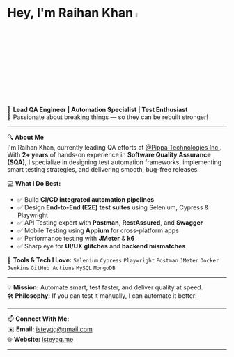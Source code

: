 # Hey, I'm Raihan Khan <a href="https://www.gautamkrishnar.com/"><img src="https://media.giphy.com/media/hvRJCLFzcasrR4ia7z/giphy.gif" width="5%"></a>

🚀 **Lead QA Engineer | Automation Specialist | Test Enthusiast**  
🎯 Passionate about breaking things — so they can be rebuilt stronger!

---


🔍 **About Me**  
I'm Raihan Khan, currently leading QA efforts at [@Pippa Technologies Inc.](https://github.com/raih9k).  
With **2+ years** of hands-on experience in **Software Quality Assurance (SQA)**, I specialize in designing test automation frameworks, implementing smart testing strategies, and delivering smooth, bug-free releases.

💻 **What I Do Best:**
- ✅ Build **CI/CD integrated automation pipelines**
- ✅ Design **End-to-End (E2E) test suites** using Selenium, Cypress & Playwright
- ✅ API Testing expert with **Postman**, **RestAssured**, and **Swagger**
- ✅ Mobile Testing using **Appium** for cross-platform apps
- ✅ Performance testing with **JMeter** & **k6**
- ✅ Sharp eye for **UI/UX glitches** and **backend mismatches**

🔧 **Tools & Tech I Love:**
`Selenium` `Cypress` `Playwright` `Postman` `JMeter` `Docker` `Jenkins` `GitHub Actions` `MySQL` `MongoDB`

---

💡 **Mission:** Automate smart, test faster, and deliver quality at speed.  
🛠️ **Philosophy:** If you can test it manually, I can automate it better!

---

📫 **Connect With Me:**  
✉️ **Email:** [isteyqq@gmail.com](mailto:isteyqq@gmail.com)  
🌐 **Website:** [isteyaq.me](https://isteyaq.me)

---

<!-- ![Visitor Badge](https://visitor-badge.laobi.icu/badge?page_id=raih9k) -->


<!-- 
<a href="https://github.com/Raih9K/Raih9K">
  <picture>
    <source media="(prefers-color-scheme: dark)" srcset="https://raw.githubusercontent.com/Raih9K/Raih9K/main/dark_mode.svg">
    <img alt="Raihan Khan's GitHub Profile README" src="https://raw.githubusercontent.com/Raih9K/Raih9K/main/light_mode.svg">
  </picture>
</a>
-->
